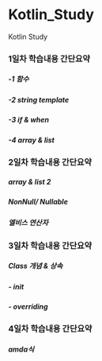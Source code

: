 # Kotlin_Study
Kotlin Study


### 1일차 학습내용 간단요약

##### -1 함수
##### -2 string template
##### -3 if & when
##### -4 array & list

### 2일차 학습내용 간단요약

##### array & list 2
##### NonNull/ Nullable
##### 엘비스 연산자


### 3일차 학습내용 간단요약

##### Class 개념 & 상속
##### - init 
##### - overriding


### 4일차 학습내용 간단요약

##### amda식
